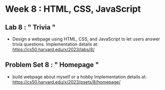 # Week 8 : HTML, CSS, JavaScript

## Lab 8 : " Trivia "
- Design a webpage using HTML, CSS, and JavaScript to let users answer trivia questions.
Implementation details at: https://cs50.harvard.edu/x/2023/labs/8/

## Problem Set 8 : " Homepage "
- build webpage about myself or a hobby
Implementation details at: https://cs50.harvard.edu/x/2023/psets/8/homepage/
